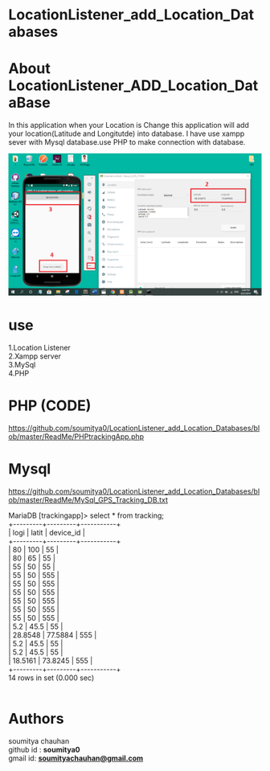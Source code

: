 # LocationListener_add_Location_Databases


# About LocationListener_ADD_Location_DataBase
In this application  when your Location is Change this application will add your location(Latitude and Longitutde) into database. I have use xampp sever with Mysql database.use PHP to make connection with database.


![alt text](https://github.com/soumitya0/LocationListener_add_Location_Databases/blob/master/ReadMe/GPS_TRACKING_DB.png)<br>


# use 
1.Location Listener <br>
2.Xampp server<br>
3.MySql<br>
4.PHP<br>

# PHP (CODE)
https://github.com/soumitya0/LocationListener_add_Location_Databases/blob/master/ReadMe/PHPtrackingApp.php

# Mysql

https://github.com/soumitya0/LocationListener_add_Location_Databases/blob/master/ReadMe/MySql_GPS_Tracking_DB.txt


MariaDB [trackingapp]> select * from tracking;<br>
+---------+---------+-----------+<br>
| logi    | latit   | device_id |<br>
+---------+---------+-----------+<br>
|      80 |     100 |        55 |<br>
|      80 |      65 |        55 |<br>
|      55 |      50 |        55 |<br>
|      55 |      50 |       555 |<br>
|      55 |      50 |       555 |<br>
|      55 |      50 |       555 |<br>
|      55 |      50 |       555 |<br>
|      55 |      50 |       555 |<br>
|      55 |      50 |       555 |<br>
|     5.2 |    45.5 |        55 |<br>
| 28.8548 | 77.5884 |       555 |<br>
|     5.2 |    45.5 |        55 |<br>
|     5.2 |    45.5 |        55 |<br>
| 18.5161 | 73.8245 |       555 |<br>
+---------+---------+-----------+<br>
14 rows in set (0.000 sec)<br>
<br>
# Authors
 soumitya chauhan  
 github id : <b>soumitya0</b><br>
 gmail id: <b>soumityachauhan@gmail.com<b></br>
